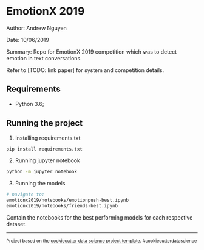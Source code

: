 EmotionX 2019
==============================
Author: Andrew Nguyen

Date: 10/06/2019

Summary: Repo for EmotionX 2019 competition which was to detect emotion in text conversations.

Refer to [TODO: link paper] for system and competition details.

## Requirements
- Python 3.6;

## Running the project
1. Installing requirements.txt
```bash
pip install requirements.txt
```

2. Running jupyter notebook
```bash
python -m jupyter notebook
```

3. Running the models
```bash
# navigate to:
emotionx2019/notebooks/emotionpush-best.ipynb
emotionx2019/notebooks/friends-best.ipynb
```
Contain the notebooks for the best performing models for each respective dataset.

--------

<p><small>Project based on the <a target="_blank" href="https://drivendata.github.io/cookiecutter-data-science/">cookiecutter data science project template</a>. #cookiecutterdatascience</small></p>
